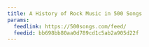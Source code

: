```yaml
---
title: A History of Rock Music in 500 Songs
params:
  feedlink: https://500songs.com/feed/
  feedid: bb698bb80aa0d789cd1c5ab2a905d22f
---
```

